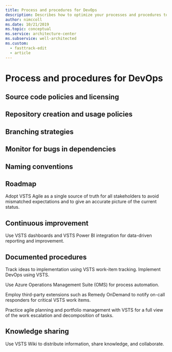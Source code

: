 ```yaml
---
title: Process and procedures for DevOps
description: Describes how to optimize your processes and procedures to enable DevOps in your organization.
author: nimccoll
ms.date: 10/21/2019
ms.topic: conceptual
ms.service: architecture-center
ms.subservice: well-architected
ms.custom:
  - fasttrack-edit
  - article
---
```


# Process and procedures for DevOps

## Source code policies and licensing

## Repository creation and usage policies

## Branching strategies

## Monitor for bugs in dependencies

## Naming conventions

## Roadmap

Adopt VSTS Agile as a single source of truth for all stakeholders to avoid mismatched expectations and to give an accurate picture of the current status.

## Continuous improvement

Use VSTS dashboards and VSTS Power BI integration for data-driven reporting and improvement.

## Documented procedures

Track ideas to implementation using VSTS work-item tracking. Implement DevOps using VSTS.

Use Azure Operations Management Suite (OMS) for process automation.

Employ third-party extensions such as Remedy OnDemand to notify on-call responders for critical VSTS work items.

Practice agile planning and portfolio management with VSTS for a full view of the work escalation and decomposition of tasks.

## Knowledge sharing

Use VSTS Wiki to distribute information, share knowledge, and collaborate.